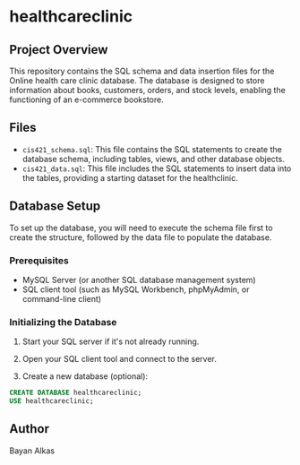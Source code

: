 # healthcareclinic

## Project Overview

This repository contains the SQL schema and data insertion files for the Online health care clinic database. The database is designed to store information about books, customers, orders, and stock levels, enabling the functioning of an e-commerce bookstore.

## Files

- `cis421_schema.sql`: This file contains the SQL statements to create the database schema, including tables, views, and other database objects.
- `cis421_data.sql`: This file includes the SQL statements to insert data into the tables, providing a starting dataset for the healthclinic.

## Database Setup

To set up the database, you will need to execute the schema file first to create the structure, followed by the data file to populate the database.

### Prerequisites

- MySQL Server (or another SQL database management system)
- SQL client tool (such as MySQL Workbench, phpMyAdmin, or command-line client)

### Initializing the Database

1. Start your SQL server if it's not already running.

2. Open your SQL client tool and connect to the server.

3. Create a new database (optional):

```sql
CREATE DATABASE healthcareclinic;
USE healthcareclinic;

```
 
## Author

Bayan Alkas

